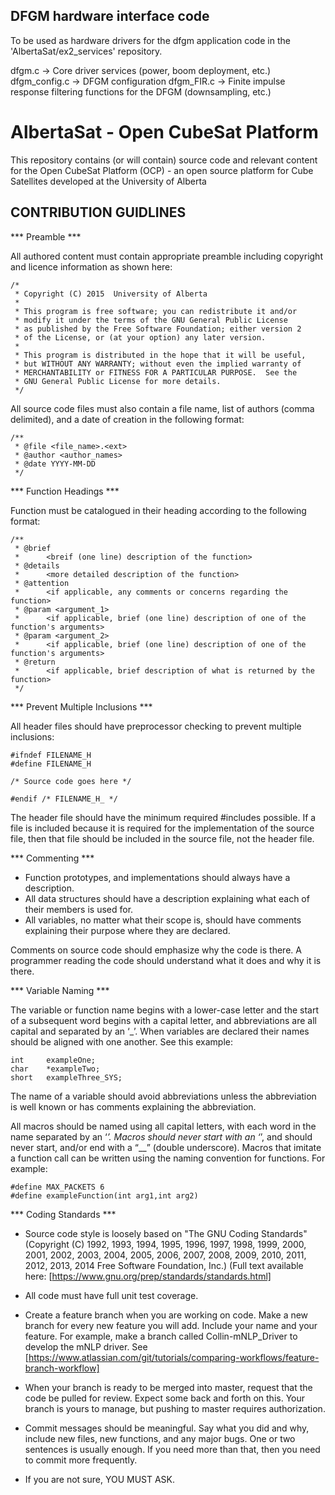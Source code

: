 ## DFGM hardware interface code

To be used as hardware drivers for the dfgm application code in the 'AlbertaSat/ex2_services' repository.

dfgm.c        -> Core driver services (power, boom deployment, etc.)
dfgm_config.c -> DFGM configuration
dfgm_FIR.c    -> Finite impulse response filtering functions for the DFGM (downsampling, etc.)

# AlbertaSat - Open CubeSat Platform #

This repository contains (or will contain) source code and relevant content for the Open CubeSat Platform (OCP) - an open source platform for Cube Satellites developed at the University of Alberta

## CONTRIBUTION GUIDLINES ##

*** Preamble ***

All authored content must contain appropriate preamble including copyright and licence information as shown here:

    /*
     * Copyright (C) 2015  University of Alberta
     *
     * This program is free software; you can redistribute it and/or
     * modify it under the terms of the GNU General Public License
     * as published by the Free Software Foundation; either version 2
     * of the License, or (at your option) any later version.
     *
     * This program is distributed in the hope that it will be useful,
     * but WITHOUT ANY WARRANTY; without even the implied warranty of
     * MERCHANTABILITY or FITNESS FOR A PARTICULAR PURPOSE.  See the
     * GNU General Public License for more details.
     */
	 
All source code files must also contain a file name, list of authors (comma delimited), and a date of creation in the following format:

    /**
	 * @file <file_name>.<ext>
	 * @author <author_names>
	 * @date YYYY-MM-DD
	 */
	 
*** Function Headings ***

Function must be catalogued in their heading according to the following format:

	/**
	 * @brief
	 * 		<breif (one line) description of the function>
	 * @details
	 * 		<more detailed description of the function>
	 * @attention
	 * 		<if applicable, any comments or concerns regarding the function>
	 * @param <argument_1>
	 * 		<if applicable, brief (one line) description of one of the function's arguments>
	 * @param <argument_2>
	 * 		<if applicable, brief (one line) description of one of the function's arguments>
	 * @return
	 * 		<if applicable, brief description of what is returned by the function>
	 */
	 
*** Prevent Multiple Inclusions ***

All header files should have preprocessor checking to prevent multiple inclusions:

	#ifndef FILENAME_H
	#define FILENAME_H

	/* Source code goes here */

	#endif /* FILENAME_H_ */

The header file should have the minimum required #includes possible. If a file is included because it is required for the implementation of the source file, then that file should be included in the source file, not the header file.

*** Commenting ***

* Function prototypes, and implementations should always have a description.
* All data structures should have a description explaining what each of their members is used for.
* All variables, no matter what their scope is, should have comments explaining their purpose where they are declared.

Comments on source code should emphasize why the code is there. A programmer reading the code should understand what it does and why it is there.

*** Variable Naming ***

The variable or function name begins with a lower-case letter and the start of a subsequent word begins with a capital letter, and abbreviations are all capital and separated by an ‘_’. When variables are declared their names should be aligned with one another. See this example:

    int     exampleOne;
	char    *exampleTwo;
	short   exampleThree_SYS;
	
The name of a variable should avoid abbreviations unless the abbreviation is well known or has comments explaining the abbreviation.

All macros should be named using all capital letters, with each word in the name separated by an ‘_’. Macros should never start with an ‘_’, and should never start, and/or end with a “__” (double underscore). Macros that imitate a function call can be written using the naming convention for functions. For example:

    #define MAX_PACKETS 6
	#define exampleFunction(int arg1,int arg2)

*** Coding Standards ***

* Source code style is loosely based on "The GNU Coding Standards" (Copyright (C) 1992, 1993, 1994, 1995, 1996, 1997, 1998, 1999, 2000, 2001, 2002, 2003, 2004, 2005, 2006, 2007, 2008, 2009, 2010, 2011, 2012, 2013, 2014 Free Software Foundation, Inc.)
(Full text available here: [https://www.gnu.org/prep/standards/standards.html]

* All code must have full unit test coverage.
* Create a feature branch when you are working on code. Make a new branch for every new feature you will add. Include your name and your 
feature. For example, make a branch called Collin-mNLP_Driver to develop the mNLP driver. See [https://www.atlassian.com/git/tutorials/comparing-workflows/feature-branch-workflow]
* When your branch is ready to be merged into master, request that the code be pulled for review.  Expect some back and forth on this. Your branch is yours to manage, but pushing to master requires authorization.
* Commit messages should be meaningful. Say what you did and why, include new files, new functions, and any major bugs. One or two sentences is usually enough. If you need more than that, then you need to commit more frequently.
* If you are not sure, YOU MUST ASK.